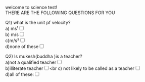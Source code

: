 welcome to science test!<br>
THERE ARE THE FOLLOWING QUESTIONS FOR YOU<br>
<html>
<form>
Q1) what is the unit pf velocity?<br>
a) ms¹<input type="checkbox"><br>
b) m/s<input type="checkbox"><br>
c)m/s²<input type="checkbox"><br>
d)none of these<input type="checkbox"><br>
  
Q2) Is mukesh(buddha )is a teacher?<br>
a)not a qualified teacher<input type="checkbox"><br>
b)illiterate teacher<input type="checkbox"><br
c) not likely to be called as a teacher<input type="checkbox"><br>
d)all of these:<input type="checkbox"><br>
</form>
</html>
